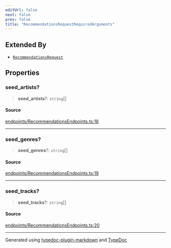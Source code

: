 ```yaml
---
editUrl: false
next: false
prev: false
title: "RecommendationsRequestRequiredArguments"
---
```


## Extended By

- [`RecommendationsRequest`](/api/interfaces/recommendationsrequest/)

## Properties

### seed\_artists?

> **seed\_artists**?: `string`[]

#### Source

[endpoints/RecommendationsEndpoints.ts:18](https://github.com/fostertheweb/spotify-web-sdk/blob/eb6b780/src/endpoints/RecommendationsEndpoints.ts#L18)

***

### seed\_genres?

> **seed\_genres**?: `string`[]

#### Source

[endpoints/RecommendationsEndpoints.ts:19](https://github.com/fostertheweb/spotify-web-sdk/blob/eb6b780/src/endpoints/RecommendationsEndpoints.ts#L19)

***

### seed\_tracks?

> **seed\_tracks**?: `string`[]

#### Source

[endpoints/RecommendationsEndpoints.ts:20](https://github.com/fostertheweb/spotify-web-sdk/blob/eb6b780/src/endpoints/RecommendationsEndpoints.ts#L20)

***

Generated using [typedoc-plugin-markdown](https://www.npmjs.com/package/typedoc-plugin-markdown) and [TypeDoc](https://typedoc.org/)
